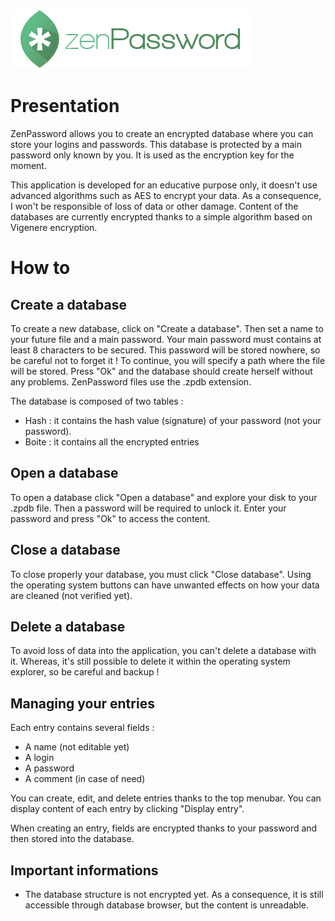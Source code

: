 
![zenPassword Logo](/img/logo_96.png)

# Presentation
ZenPassword allows you to create an encrypted database where you can store your logins and passwords. This database is protected by a main password only known by you. It is used as the encryption key for the moment.

This application is developed for an educative purpose only, it doesn't use advanced algorithms such as AES to encrypt your data. As a consequence, I won't be responsible of loss of data or other damage.
Content of the databases are currently encrypted thanks to a simple algorithm based on Vigenere encryption.

# How to
## Create a database
To create a new database, click on "Create a database". Then set a name to your future file and a main password. Your main password must contains at least 8 characters to be secured. This password will be stored nowhere, so be careful not to forget it !
To continue, you will specify a path where the file will be stored.
Press "Ok" and the database should create herself without any problems.
ZenPassword files use the .zpdb extension.

The database is composed of two tables :
* Hash : it contains the hash value (signature) of your password (not your password).
* Boite : it contains all the encrypted entries

## Open a database
To open a database click "Open a database" and explore your disk to your .zpdb file. Then a password will be required to unlock it. Enter your password and press "Ok" to access the content.

## Close a database
To close properly your database, you must click "Close database". Using the operating system buttons can have unwanted effects on how your data are cleaned (not verified yet).
## Delete a database
To avoid loss of data into the application, you can't delete a database with it. Whereas, it's still possible to delete it within the operating system explorer, so be careful and backup !

## Managing your entries
Each entry contains several fields :
* A name (not editable yet)
* A login
* A password
* A comment (in case of need)

You can create, edit, and delete entries thanks to the top menubar. You can display content of each entry by clicking "Display entry".

When creating an entry, fields are encrypted thanks to your password and then stored into the database.

## Important informations
* The database structure is not encrypted yet. As a consequence, it is still accessible through database browser, but the content is unreadable.
